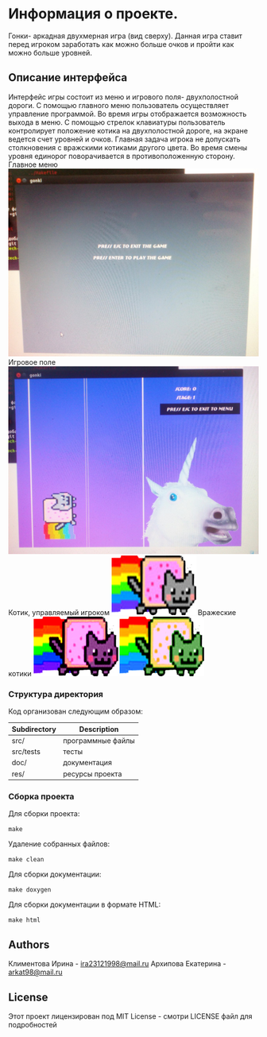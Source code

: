 # Информация о проекте.
Гонки- аркадная двухмерная игра (вид сверху). Данная игра ставит перед игроком заработать как можно больше очков и пройти как можно больше уровней.

## Описание интерфейса
Интерфейс игры состоит из меню и игрового поля- двухполостной дороги. С помощью главного меню пользователь осуществляет управление программой. Во время игры отображается возможность выхода в меню. С помощью стрелок клавиатуры пользователь контролирует положение котика на двухполостной дороге, на экране ведется счет уровней и очков. Главная задача игрока не допускать столкновения с вражскими котиками другого цвета. Во время смены уровня единорог поворачивается в противоположенную сторону.
Главное меню ![Image alt](https://github.com/KateArkhipova/polytech.cs.2017.spring_project/raw/master/doc/play_window.png)
Игровое поле ![Image alt](https://github.com/KateArkhipova/polytech.cs.2017.spring_project/raw/master/doc/unicorn.png)
Котик, управляемый игроком ![Image alt](https://github.com/KateArkhipova/polytech.cs.2017.spring_project/raw/master/doc/cat.png)
Вражеские котики ![Image alt](https://github.com/KateArkhipova/polytech.cs.2017.spring_project/raw/master/doc/enemy_cat.png)
![Image alt](https://github.com/KateArkhipova/polytech.cs.2017.spring_project/raw/master/doc/enemy_cat2.png)
### Структура директория
Код организован следующим образом:

Subdirectory | Description
-------------|-------------------
src/         | программные файлы 
src/tests    | тесты
doc/         | документация 
res/         | ресурсы проекта

### Сборка проекта
Для сборки проекта:
````
make
````
Удаление собранных файлов:
````
make clean
````
Для сборки документации:
````
make doxygen
````
Для сборки документации в формате HTML:
````
make html
````
## Authors
Климентова Ирина - ira23121998@mail.ru
Архипова Екатерина - arkat98@mail.ru
## License

Этот проект лицензирован под MIT License - смотри LICENSE файл для подробностей
